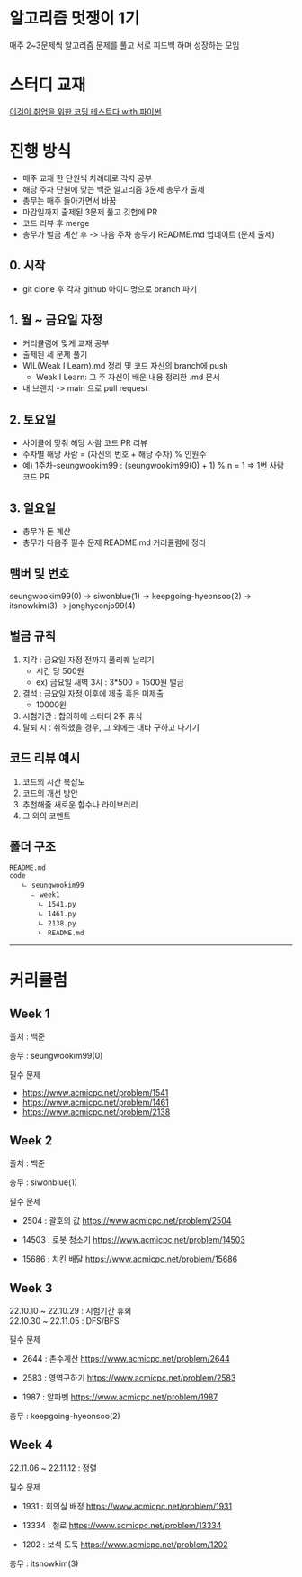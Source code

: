 # 알고리즘 멋쟁이 1기
매주 2~3문제씩 알고리즘 문제를 풀고 서로 피드백 하며 성장하는 모임
# 스터디 교재
[이것이 취업을 위한 코딩 테스트다 with 파이썬](http://www.yes24.com/Product/Goods/91433923)
# 진행 방식
- 매주 교재 한 단원씩 차례대로 각자 공부
- 해당 주차 단원에 맞는 백준 알고리즘 3문제 총무가 출제
- 총무는 매주 돌아가면서 바꿈
- 마감일까지 출제된 3문제 풀고 깃헙에 PR
- 코드 리뷰 후 merge
- 총무가 벌금 계산 후 -> 다음 주차 총무가 README.md 업데이트 (문제 출제)

## 0. 시작
- git clone 후 각자 github 아이디명으로 branch 파기
## 1. 월 ~ 금요일 자정
- 커리큘럼에 맞게 교재 공부
- 출제된 세 문제 풀기
- WIL(Weak I Learn).md 정리 및 코드 자신의 branch에 push
  - Weak I Learn: 그 주 자신이 배운 내용 정리한 .md 문서
- 내 브랜치 -> main 으로 pull request
## 2. 토요일
- 사이클에 맞춰 해당 사람 코드 PR 리뷰
- 주차별 해당 사람 = (자신의 번호 + 해당 주차) % 인원수
- 예) 1주차-seungwookim99 : (seungwookim99(0) + 1) % n = 1 => 1번 사람 코드 PR
## 3. 일요일
- 총무가 돈 계산
- 총무가 다음주 필수 문제 README.md 커리큘럼에 정리


## 맴버 및 번호
seungwookim99(0) -> siwonblue(1) -> keepgoing-hyeonsoo(2) -> itsnowkim(3) -> jonghyeonjo99(4)


## 벌금 규칙
1. 지각 : 금요일 자정 전까지 풀리퀘 날리기
   - 시간 당 500원 
   - ex) 금요일 새벽 3시 : 3*500 = 1500원 벌금
2. 결석 : 금요일 자정 이후에 제출 혹은 미제출 
   - 10000원
3. 시험기간 : 합의하에 스터디 2주 휴식 
4. 탈퇴 시 : 취직했을 경우, 그 외에는 대타 구하고 나가기


## 코드 리뷰 예시
1. 코드의 시간 복잡도
2. 코드의 개선 방안
3. 추천해줄 새로운 함수나 라이브러리
4. 그 외의 코멘트 

## 폴더 구조
```
README.md
code
   ㄴ seungwookim99
     ㄴ week1
       ㄴ 1541.py
       ㄴ 1461.py
       ㄴ 2138.py
       ㄴ README.md
```

---

# 커리큘럼

## **Week 1**

출처 : 백준

총무 : seungwookim99(0)

필수 문제
- https://www.acmicpc.net/problem/1541
- https://www.acmicpc.net/problem/1461
- https://www.acmicpc.net/problem/2138

## **Week 2**

출처 : 백준

총무 : siwonblue(1)

필수 문제
- 2504 : 괄호의 값 https://www.acmicpc.net/problem/2504

- 14503 : 로봇 청소기 https://www.acmicpc.net/problem/14503

- 15686 : 치킨 배달 https://www.acmicpc.net/problem/15686


## **Week 3**

22.10.10 ~ 22.10.29 : 시험기간 휴회 
<br/>
22.10.30 ~ 22.11.05 : DFS/BFS

필수 문제
- 2644 : 촌수계산 https://www.acmicpc.net/problem/2644

- 2583 : 영역구하기 https://www.acmicpc.net/problem/2583

- 1987 : 알파벳 https://www.acmicpc.net/problem/1987

총무 : keepgoing-hyeonsoo(2)

## **Week 4**

22.11.06 ~ 22.11.12 : 정렬

필수 문제
- 1931 : 회의실 배정 https://www.acmicpc.net/problem/1931

- 13334 : 철로 https://www.acmicpc.net/problem/13334

- 1202 : 보석 도둑 https://www.acmicpc.net/problem/1202

총무 : itsnowkim(3)




